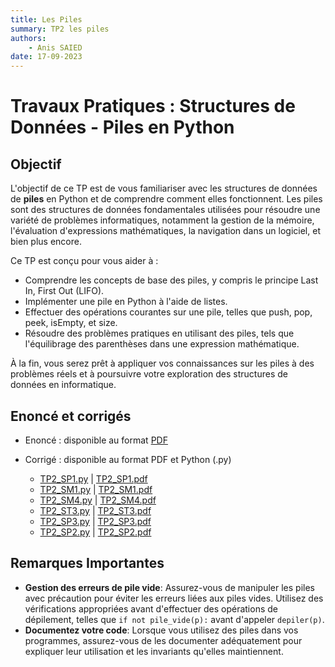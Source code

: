 ```yaml
---
title: Les Piles
summary: TP2 les piles
authors:
    - Anis SAIED
date: 17-09-2023
---
```


# Travaux Pratiques : Structures de Données - Piles en Python

## Objectif

L'objectif de ce TP est de vous familiariser avec les structures de données de **piles** en Python et de comprendre comment elles fonctionnent. Les piles sont des structures de données fondamentales utilisées pour résoudre une variété de problèmes informatiques, notamment la gestion de la mémoire, l'évaluation d'expressions mathématiques, la navigation dans un logiciel, et bien plus encore. 

Ce TP est conçu pour vous aider à :

- Comprendre les concepts de base des piles, y compris le principe Last In, First Out (LIFO).
- Implémenter une pile en Python à l'aide de listes.
- Effectuer des opérations courantes sur une pile, telles que push, pop, peek, isEmpty, et size.
- Résoudre des problèmes pratiques en utilisant des piles, tels que l'équilibrage des parenthèses dans une expression mathématique.

À la fin, vous serez prêt à appliquer vos connaissances sur les piles à des problèmes réels et à poursuivre votre exploration des structures de données en informatique.

## Enoncé et corrigés

* Enoncé : disponible au format [PDF](../../src/2/chp1/tp2/2eme_info_chp1_tp2_ennonce.pdf)

* Corrigé : disponible au format PDF et Python (.py)

    + [TP2_SP1.py](../../src/2/chp1/tp2/tp2_sp1.py)  | [TP2_SP1.pdf](../../src/2/chp1/tp2/tp2_sp1.pdf)
    + [TP2_SM1.py](../../src/2/chp1/tp2/tp2_sm1.py)  | [TP2_SM1.pdf](../../src/2/chp1/tp2/tp2_sm1.pdf)
    + [TP2_SM4.py](../../src/2/chp1/tp2/tp2_sm4.py)  | [TP2_SM4.pdf](../../src/2/chp1/tp2/tp2_sm4.pdf)
    + [TP2_ST3.py](../../src/2/chp1/tp2/tp2_st3.py)  | [TP2_ST3.pdf](../../src/2/chp1/tp2/tp2_st3.pdf)
    + [TP2_SP3.py](../../src/2/chp1/tp2/tp2_sp3.py)  | [TP2_SP3.pdf](../../src/2/chp1/tp2/tp2_sp3.pdf)
    + [TP2_SP2.py](../../src/2/chp1/tp2/tp2_sp2.py)  | [TP2_SP2.pdf](../../src/2/chp1/tp2/tp2_sp2.pdf)


## Remarques Importantes

- **Gestion des erreurs de pile vide**: Assurez-vous de manipuler les piles avec précaution pour éviter les erreurs liées aux piles vides. Utilisez des vérifications appropriées avant d'effectuer des opérations de dépilement, telles que `if not pile_vide(p):` avant d'appeler `depiler(p)`.
- **Documentez votre code**: Lorsque vous utilisez des piles dans vos programmes, assurez-vous de les documenter adéquatement pour expliquer leur utilisation et les invariants qu'elles maintiennent.
